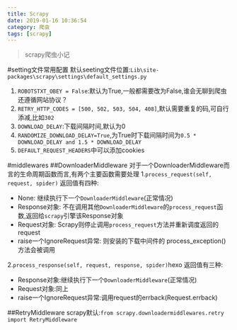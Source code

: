 ```yaml
---
title: Scrapy
date: 2019-01-16 10:36:54
category: 爬虫
tags: [scrapy]
---
```


>scrapy爬虫小记

#setting文件常用配置
默认seeting文件位置:`Lib\site-packages\scrapy\settings\default_settings.py`
1. `ROBOTSTXT_OBEY = False`:默认为True,一般都需要改为False,谁会无聊到爬虫还遵循网站协议？
2. `RETRY_HTTP_CODES = [500, 502, 503, 504, 408]`,默认需要重复的码,可自行添减,比如`302`
3. `DOWNLOAD_DELAY`:下载间隔时间,默认为0
4. `RANDOMIZE_DOWNLOAD_DELAY=True`,为True时下载间隔时间为`0.5 * DOWNLOAD_DELAY and 1.5 * DOWNLOAD_DELAY`
5. `DEFAULT_REQUEST_HEADERS`中可以添加cookies

#middlewares
##DownloaderMiddleware
对于一个DownloaderMiddleware而言的生命周期函数而言,有两个主要函数需要处理
1.`process_request(self, request, spider)`
返回值有四种:
* None: 继续执行下一个`DownloaderMiddleware`(正常情况)
* Response对象: 不在调用其他`DownloaderMiddleware`的`process_request`函数,返回给`scrapy`引擎该Response对象
* Request对象: Scrapy则停止调用`process_request`方法并重新调度返回的request
* raise一个IgnoreRequest异常: 则安装的下载中间件的 process_exception() 方法会被调用

2.`process_response(self, request, response, spider)`hexo 
返回值有三种:
* Response对象:继续执行下一个`DownloaderMiddleware`(正常情况)
* Request对象:同上
* raise一个IgnoreRequest异常:调用request的errback(Request.errback)

##RetryMiddleware
scrapy默认:`from scrapy.downloadermiddlewares.retry import RetryMiddleware`